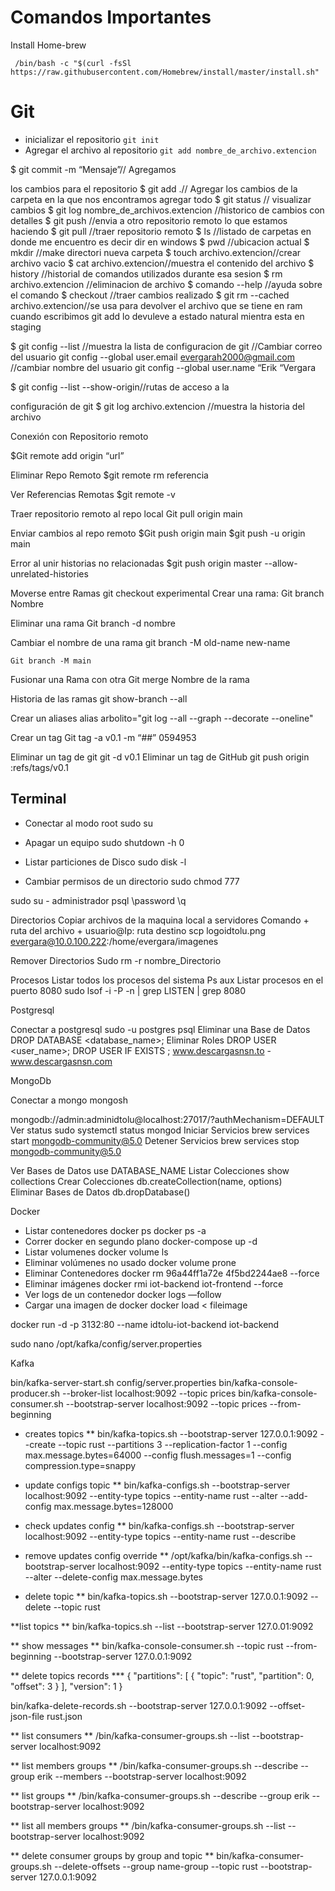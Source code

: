 # Comandos Importantes

Install Home-brew

` /bin/bash -c "$(curl -fsSl https://raw.githubusercontent.com/Homebrew/install/master/install.sh"`


# Git

* inicializar el repositorio
`git init`
* Agregar el archivo al repositorio
`git add nombre_de_archivo.extencion`

$ git commit -m “Mensaje”// Agregamos 

los cambios para el repositorio
$ git add .// Agregar los cambios de la carpeta en la que nos encontramos agregar todo
$ git status // visualizar cambios
$ git log nombre_de_archivos.extencion //historico de cambios con detalles
$ git push //envia a otro repositorio remoto lo que estamos haciendo
$ git pull //traer repositorio remoto
$ ls //listado de carpetas en donde me encuentro es decir dir en windows
$ pwd //ubicacion actual
$ mkdir //make directori nueva carpeta
$ touch archivo.extencion//crear archivo vacio
$ cat archivo.extencion//muestra el contenido del archivo
$ history //historial de comandos utilizados durante esa sesion
$ rm archivo.extencion //eliminacion de archivo
$ comando --help //ayuda sobre el comando
$ checkout //traer cambios realizado
$ git rm --cached archivo.extencion//se usa para devolver el archivo que se tiene en ram cuando escribimos git add lo devuleve a estado natural mientra esta en staging


$ git config --list //muestra la lista de configuracion de git
//Cambiar correo del usuario
git config --global user.email evergarah2000@gmail.com
//cambiar nombre del usuario
git config --global user.name “Erik “Vergara

$ git config --list --show-origin//rutas de acceso a la 

configuración de git
$ git log archivo.extencion //muestra la historia del archivo

Conexión con Repositorio remoto

$Git remote add origin “url”

Eliminar Repo Remoto
$git remote rm referencia

Ver Referencias Remotas
$git remote -v

Traer repositorio remoto al repo local
Git pull origin main

Enviar cambios al repo remoto
$Git push origin main
$git push -u origin main


Error al unir historias no relacionadas
$git push origin master --allow-unrelated-histories


Moverse entre Ramas
	git checkout experimental
Crear una rama:
	Git branch Nombre

Eliminar una rama
	Git branch -d nombre

Cambiar el nombre de una rama
	git branch -M old-name new-name

	Git branch -M main

Fusionar una Rama con otra
Git merge Nombre de la rama

Historia de las ramas
git show-branch --all


Crear un aliases
alias arbolito="git log --all --graph --decorate --oneline"


Crear un tag
Git tag -a v0.1 -m “##” 0594953

Eliminar un tag de git
git -d v0.1
Eliminar un tag de GitHub
git push origin :refs/tags/v0.1



## Terminal

* Conectar al modo root
	sudo su
* Apagar un equipo
	 sudo shutdown -h 0

* Listar particiones de Disco
	sudo disk -l
* Cambiar permisos de un directorio
	sudo chmod 777 


sudo su - administrador
psql
\password
\q


Directorios
Copiar archivos de la maquina local a servidores
Comando + ruta del archivo + usuario@Ip: ruta destino
scp logoidtolu.png  evergara@10.0.100.222:/home/evergara/imagenes

Remover Directorios
	Sudo rm -r nombre_Directorio

Procesos
Listar todos los procesos del sistema
	Ps aux
Listar procesos en el puerto 8080
	sudo lsof -i -P -n | grep LISTEN | grep 8080

Postgresql

Conectar a postgresql 
	sudo -u postgres psql
Eliminar una Base de Datos
	DROP DATABASE <database_name>;
Eliminar Roles
	DROP USER <user_name>;
	DROP USER IF EXISTS <name>;
www.descargasnsn.to - www.descargasnsn.com

MongoDb

Conectar a mongo 
 	mongosh

mongodb://admin:adminidtolu@localhost:27017/?authMechanism=DEFAULT
Ver status
	sudo systemctl status mongod
Iniciar Servicios
	brew services start mongodb-community@5.0
Detener Servicios
	brew services stop mongodb-community@5.0

Ver Bases de Datos
	use DATABASE_NAME
Listar Colecciones
	show collections
Crear Colecciones 
	db.createCollection(name, options)   
Eliminar Bases de Datos
	db.dropDatabase()

Docker

* Listar contenedores
	docker ps
	docker ps -a
* Correr docker en segundo plano
	docker-compose up -d
* Listar volumenes
	docker volume ls
* Eliminar volúmenes no usado
	docker volume prone
* Eliminar Contenedores
	 docker rm 96a44ff1a72e 4f5bd2244ae8 --force
* Eliminar imágenes
	docker rmi iot-backend iot-frontend  --force
* Ver logs de un contenedor
	docker logs —follow <container ID>
* Cargar una imagen de docker
	docker load < fileimage

docker run -d -p 3132:80 --name idtolu-iot-backend iot-backend


sudo nano /opt/kafka/config/server.properties 

Kafka

bin/kafka-server-start.sh config/server.properties
bin/kafka-console-producer.sh --broker-list localhost:9092 --topic prices
bin/kafka-console-consumer.sh --bootstrap-server localhost:9092 --topic prices --from-beginning

* creates topics **
bin/kafka-topics.sh --bootstrap-server 127.0.0.1:9092 --create --topic rust --partitions 3 --replication-factor 1 --config max.message.bytes=64000 --config flush.messages=1 --config compression.type=snappy

* update configs topic **
bin/kafka-configs.sh --bootstrap-server localhost:9092 --entity-type topics --entity-name rust --alter --add-config max.message.bytes=128000

* check updates config **
bin/kafka-configs.sh --bootstrap-server localhost:9092 --entity-type topics --entity-name rust --describe

* remove updates config override **
/opt/kafka/bin/kafka-configs.sh --bootstrap-server localhost:9092  --entity-type topics --entity-name rust --alter --delete-config max.message.bytes

* delete topic **
bin/kafka-topics.sh --bootstrap-server 127.0.0.1:9092 --delete --topic rust

**list topics **
bin/kafka-topics.sh --list --bootstrap-server 127.0.01:9092

** show messages **
bin/kafka-console-consumer.sh --topic rust --from-beginning --bootstrap-server 127.0.0.1:9092

** delete topics records ***
{
  "partitions": [
    {
      "topic": "rust",
      "partition": 0,
      "offset": 3
    }
  ],
  "version": 1
}

bin/kafka-delete-records.sh --bootstrap-server 127.0.0.1:9092 --offset-json-file rust.json

** list consumers **
/bin/kafka-consumer-groups.sh --list --bootstrap-server localhost:9092

** list members groups **
/bin/kafka-consumer-groups.sh --describe --group erik --members --bootstrap-server localhost:9092

** list groups **
/bin/kafka-consumer-groups.sh --describe --group erik --bootstrap-server localhost:9092

** list all members groups **
/bin/kafka-consumer-groups.sh --list --bootstrap-server localhost:9092

** delete consumer groups by group and topic **
bin/kafka-consumer-groups.sh --delete-offsets --group name-group --topic rust  --bootstrap-server 127.0.0.1:9092


